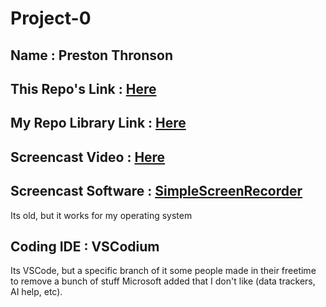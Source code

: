 # Project-0

## Name : Preston Thronson

## This Repo's Link : [Here](https://github.com/Prestonian1/Project-0)

## My Repo Library Link : [Here](https://github.com/Prestonian1?tab=repositories)

## Screencast Video : [Here](https://youtu.be/Fz_H8wpoQi4)

## Screencast Software : [SimpleScreenRecorder](https://www.maartenbaert.be/simplescreenrecorder/)
Its old, but it works for my operating system

## Coding IDE : VSCodium
Its VSCode, but a specific branch of it some people made in their freetime to remove a bunch of stuff Microsoft added that I don't like (data trackers, AI help, etc).